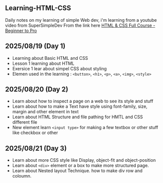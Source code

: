 ## Learning-HTML-CSS

Daily notes on my learning of simple Web dev,
i'm learning from a youtube video from SuperSimpleDev
From the link here <a href='https://www.youtube.com/watch?v=G3e-cpL7ofc' target="_blank">HTML & CSS Full Course - Beginner to Pro</a>

## 2025/08/19 (Day 1)
- Learning about Basic HTML and CSS
- Lesson 1 learning about HTML
- Exersice 1 lear about simpel CSS about styling
- Elemen used in the learning : `<button>`, `<h1>`, `<p>`, `<a>`, `<img>`, `<style>`

## 2025/08/20 (Day 2)
- Learn about how to inspect a page on a web to see its style and stuff
- Learn about how to make a Text have style using font-family, size, margin and other element in text
- Learn about HTML Structure and file pathing for HMTL and CSS different file
- New element learn `<input type>` for making a few textbox or other stuff like checkbox or other


## 2025/08/21 (Day 3)
- Learn about more CSS style like Display, object-fit and object-position
- Learn about `<div>` element or a box to make more structured page.
- Learn about Nested layout Technique. how to make div row and coloumn.
